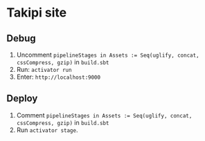 Takipi site
===========

Debug
-----
1. Uncomment `pipelineStages in Assets := Seq(uglify, concat, cssCompress, gzip)` in `build.sbt`
2. Run: `activator run` 
3. Enter: `http://localhost:9000`


Deploy
------
1. Comment `pipelineStages in Assets := Seq(uglify, concat, cssCompress, gzip)` in `build.sbt`
2. Run `activator stage`.
